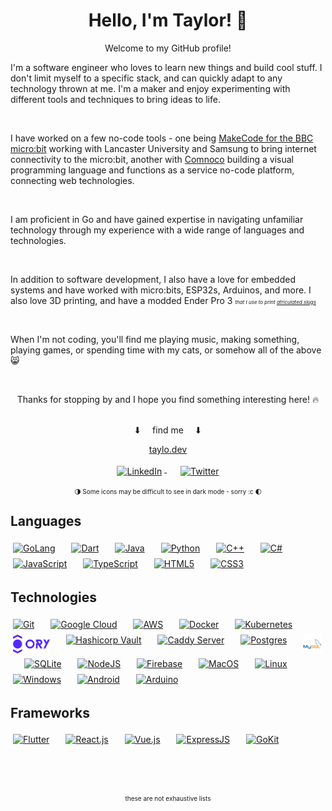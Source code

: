 <h1 align='center'>Hello, I'm Taylor! 👋</h1>

<p align='center'>
  Welcome to my GitHub profile!
</p>

I'm a software engineer who loves to learn new things and build cool stuff. I don't limit myself to a specific stack, and can quickly adapt to any technology thrown at me. I'm a maker and enjoy experimenting with different tools and techniques to bring ideas to life.

<br>

<!-- Comnoco Logo -->
<!-- <a href="https://comnoco.io/">
  <img src="https://comnoco.io/images/favicon.png" alt="Comnoco.io" height="70" style="float:left;vertical-align:top; margin-left:px; margin-right:20px;">
</a> -->

I have worked on a few no-code tools - one being [MakeCode for the BBC micro:bit](https://makecode.microbit.org/) working with Lancaster University and Samsung to bring internet connectivity to the micro:bit, another with [Comnoco](https://comnoco.com/) building a visual programming language and functions as a service no-code platform, connecting web technologies.

<br>

<!-- GoLang Gopher -->
<!-- <a href="https://golang.org/">
  <img src="https://cdn.svgporn.com/logos/gopher.svg" alt="GoLang" height="200" style="float:right;vertical-align:top; margin-left:30px; margin-right:30px;">
</a> -->

I am proficient in Go and have gained expertise in navigating unfamiliar technology through my experience with a wide range of languages and technologies.

<!-- My go-to language is currently Go, but I have experience with a wide range of languages and technologies, and have developed skills that allow me to efficiently navigate the unknown. -->

<br>

In addition to software development, I also have a love for embedded systems and have worked with micro:bits, ESP32s, Arduinos, and more. I also love 3D printing, and have a modded Ender Pro 3 <i style="font-size:8px">that I use to print [atriculated slugs](https://www.thingiverse.com/thing:2818955)</i>

<br>

<!-- <a href="#">
  <img src="https://cdn-icons-png.flaticon.com/512/3902/3902837.png" alt="music" height="70" style="float:left;vertical-align:top; margin-left:px; margin-right:20px;">
</a> -->

When I'm not coding, you'll find me playing music, making something, playing games, or spending time with my cats, or somehow all of the above 😸

<br>

<p align="center">
  Thanks for stopping by and I hope you find something interesting here! 🔥
</p>

<p align="center">
  <br>⬇  find me  ⬇
</p>

<p align="center">
  <a href="https://taylo.dev/">taylo.dev</a>
</p>

<p align="center">
  <!-- LinkedIn Icon -->
  <a href="https://www.linkedin.com/in/taylor-woodcock/"
     target="_blank"
     rel="noopener noreferrer">
    <img src="https://cdn.svgporn.com/logos/linkedin-icon.svg"
         alt="LinkedIn"
         height="30"
         style="vertical-align:top; margin:4px">
  </a> 
  <!-- Twitter Icon -->
  <a href="https://twitter.com/tt_aa_yy"
     target="_blank"
     rel="noopener noreferrer">
    <img src="https://cdn.svgporn.com/logos/twitter.svg"
         alt="Twitter"
         height="30"
         style="vertical-align:top; margin:4px">
  </a>
</p>

<p align="center" style="font-size:10px">
  🌗 Some icons may be difficult to see in dark mode - sorry :c 🌓
</p>

<!-- ## My Repos
Take a look at some of my more interesting repositories!
<p>
  <a href="https://github.com/taylow/z-viz">📈 z-viz</a> - A Google Zanzibar relation tuple Graphviz generator
  <br>
  <a href="https://github.com/taylow/miditik">🎹 MidiTik</a> - Turn your MikroTik router into a MIDI-controllable instrument!
  <br>
</p>
(This list will be updated soon!) -->


## Languages
<p>
  <!-- GoLang -->
  <a href="https://golang.org/"> <img src="https://cdn.svgporn.com/logos/go.svg" alt="GoLang" height="30" style="vertical-align:top; margin:4px"></a> 
  <!-- Dart -->
  <a href="https://dart.dev/"> <img src="https://cdn.svgporn.com/logos/dart.svg" alt="Dart" height="30" style="vertical-align:top; margin:4px"></a> 
  <!-- Java -->
  <a href="https://www.java.com/en/"> <img src="https://cdn.svgporn.com/logos/java.svg" alt="Java" height="30" style="vertical-align:top; margin:4px"></a> 
  <!-- Python -->
  <a href="https://www.python.org/"> <img src="https://cdn.svgporn.com/logos/python.svg" alt="Python" height="30" style="vertical-align:top; margin:4px"></a> 
  <!-- C++ -->
  <a href="https://www.cplusplus.com/"> <img src="https://cdn.svgporn.com/logos/c-plusplus.svg" alt="C++" height="30" style="vertical-align:top; margin:4px"></a> 
  <!-- C# -->
  <a href="https://docs.microsoft.com/en-us/dotnet/csharp/"> <img src="https://cdn.svgporn.com/logos/c-sharp.svg" alt="C#" height="30" style="vertical-align:top; margin:4px"></a> 
  <!-- JavaScript -->
  <a href="https://developer.mozilla.org/en-US/docs/Web/JavaScript"> <img src="https://cdn.svgporn.com/logos/javascript.svg" alt="JavaScript" height="30" style="vertical-align:top; margin:4px"></a> 
  <!-- TypeScript -->
  <a href="https://www.typescriptlang.org/"> <img src="https://cdn.svgporn.com/logos/typescript-icon.svg" alt="TypeScript" height="30" style="vertical-align:top; margin:4px"></a> 
  <!-- HTML5 -->
  <a href="https://html.com/"> <img src="https://cdn.svgporn.com/logos/html-5.svg" alt="HTML5" height="30" style="vertical-align:top; margin:4px"></a> 
  <!-- CSS3 -->
  <a href="https://www.w3.org/Style/CSS/Overview.en.html"> <img src="https://cdn.svgporn.com/logos/css-3.svg" alt="CSS3" height="30" style="vertical-align:top; margin:4px"></a> 
</p>

## Technologies
<p>
<!-- GitHub -->
  <a href="https://www.github.com/taylow/"> <img src="https://cdn.svgporn.com/logos/github-octocat.svg" alt="Git" height="30" style="vertical-align:top; margin:4px"></a> 
  <!-- Google Cloud -->
  <a href="https://cloud.google.com/"> <img src="https://cdn.svgporn.com/logos/google-cloud.svg" alt="Google Cloud" height="30" style="vertical-align:top; margin:4px"></a> 
  <!-- AWS -->
  <a href="https://aws.amazon.com/"> <img src="https://cdn.svgporn.com/logos/aws.svg" alt="AWS" height="30" style="vertical-align:top; margin:4px"></a> 
  <!-- Docker -->
  <a href="https://docker.com/"> <img src="https://cdn.svgporn.com/logos/docker.svg" alt="Docker" height="30" style="vertical-align:top; margin:4px"></a> 
  <!-- Kubernetes -->
  <a href="https://kubernetes.io/"> <img src="https://cdn.svgporn.com/logos/kubernetes.svg" alt="Kubernetes" height="30" style="vertical-align:top; margin:4px"></a> 
  <!-- Ory -->
  <a href="https://www.ory.sh/"> <img src="https://raw.githubusercontent.com/ory/.github/README/img/ory.png" alt="Ory" height="30" style="vertical-align:top; margin:4px"></a> 
  <!-- Hashicorp Vault -->
  <a href="https://www.vaultproject.io/"> <img src="https://cdn.svgporn.com/logos/vault-icon.svg" alt="Hashicorp Vault" height="30" style="vertical-align:top; margin:4px"></a> 
  <!-- CaddyServer -->
  <a href="https://caddyserver.com/"> <img src="https://caddyserver.com/resources/images/v2-landing.png" alt="Caddy Server" height="30" style="vertical-align:top; margin:4px"></a> 
  <!-- Postgres -->
  <a href="https://www.postgresql.org/"> <img src="https://cdn.svgporn.com/logos/postgresql.svg" alt="Postgres" height="30" style="vertical-align:top; margin:4px"></a> 
  <!-- MySQL -->
  <a href="https://www.mysql.com/"> <img src="https://raw.githubusercontent.com/devicons/devicon/master/icons/mysql/mysql-original-wordmark.svg" alt="MySQL" height="30" style="vertical-align:top; margin:4px"></a> 
  <!-- SQLite -->
  <a href="https://www.sqlite.org/index.html"> <img src="https://upload.wikimedia.org/wikipedia/commons/thumb/9/97/Sqlite-square-icon.svg/1200px-Sqlite-square-icon.svg.png" alt="SQLite" height="30" style="vertical-align:top; margin:4px"></a> 
  <!-- NodeJs -->
  <a href="https://nodejs.org/"> <img src="https://cdn.svgporn.com/logos/nodejs.svg" alt="NodeJS" height="30" style="vertical-align:top; margin:4px"></a> 
  <!-- Firebase -->
  <a href="https://firebase.google.com/"> <img src="https://cdn.svgporn.com/logos/firebase.svg" alt="Firebase" height="30" style="vertical-align:top; margin:4px"></a> 
  <!-- MacOS -->
  <a href="https://www.apple.com/macos/"> <img src="https://cdn.svgporn.com/logos/macOS.svg" alt="MacOS" height="30" style="vertical-align:top; margin:4px"></a> 
  <!-- Linux -->
  <a href="https://www.linux.org/"> <img src="https://cdn.svgporn.com/logos/linux-tux.svg" alt="Linux" height="30" style="vertical-align:top; margin:4px"></a> 
  <!-- Windows -->
  <a href="https://www.microsoft.com/en-gb/windows"> <img src="https://cdn.svgporn.com/logos/microsoft-windows.svg" alt="Windows" height="30" style="vertical-align:top; margin:4px"></a> 
  <!-- Android -->
  <a href="https://www.android.com/"> <img src="https://cdn.svgporn.com/logos/android-icon.svg" alt="Android" height="30" style="vertical-align:top; margin:4px"></a> 
  <!-- Arduino -->
  <a href="https://www.arduino.cc/en/software"> <img src="https://cdn.svgporn.com/logos/arduino.svg" alt="Arduino" height="30" style="vertical-align:top; margin:4px"></a>   
</p>

## Frameworks
<p style="color: red;">
  <!-- Flutter -->
  <a href="https://flutter.dev/"> <img src="https://cdn.svgporn.com/logos/flutter.svg" alt="Flutter" height="30" style="vertical-align:top; margin:4px"></a> 
  <!-- React -->
  <a href="https://reactjs.org/"> <img src="https://cdn.svgporn.com/logos/react.svg" alt="React.js" height="30" style="vertical-align:top; margin:4px"></a> 
  <!-- VueJS -->
  <a href="https://vuejs.org/"> <img src="https://cdn.svgporn.com/logos/vue.svg" alt="Vue.js" height="30" style="vertical-align:top; margin:4px"></a> 
  <!-- ExpressJS -->
  <a href="https://expressjs.com/"> <img src="https://www.pinga.us/img/expressjs.png" alt="ExpressJS" height="30" style="vertical-align:top; margin:4px"></a> 
  <!-- GoKit -->
  <a href="https://gokit.io/"> <img src="https://gokit.io/gokit-logo-header.png" alt="GoKit" height="30" style="vertical-align:top; margin:4px"></a> 
</p>


<!--   <img src="https://github-readme-stats.vercel.app/api?username=taylow&show_icons=true&count_private=true&theme=tokyonight" align="right" /> -->

<!-- ## Environment and Tools -->
<!-- <p> -->
  <!-- VSCode Icon -->
  <!-- <a href="https://code.visualstudio.com/"> <img src="https://cdn.svgporn.com/logos/visual-studio-code.svg" alt="Visual Studio Code" height="30" style="vertical-align:top; margin:4px"></a>  -->
  <!-- Arduino Icon -->
  <!-- <a href="https://www.arduino.cc/en/software"> <img src="https://cdn.svgporn.com/logos/arduino.svg" alt="Arduino" height="30" style="vertical-align:top; margin:4px"></a>  -->
  <!-- Android Icon -->
  <!-- <a href="https://developer.android.com/studio"> <img src="https://cdn.svgporn.com/logos/android-icon.svg" alt="Android" height="30" style="vertical-align:top; margin:4px"></a>  -->
<!-- </p> -->

<!-- ## History -->
<!-- <p> -->
  <!-- Comnoco Logo -->
<!--   <a href="https://comnoco.io/">
    <img src="https://comnoco.io/images/favicon.png" alt="Comnoco.io" height="70" style="float:left;vertical-align:top; margin-left:px; margin-right:20px;">
  </a> -->
   
  <!-- Lancaster University Logo -->
<!--   <a href="https://lancaster.ac.uk/">
    <img src="https://www.lancaster.ac.uk/media/wdp/style-assets/images/foundation/lu-shield.svg" alt="Lancaster University" height="70" style="vertical-align:top; margin:4px">
  </a> -->
   
  <!--  Samsung  -->
<!--   <a href="https://samsung.co.uk/">
    <img src="https://upload.wikimedia.org/wikipedia/commons/thumb/b/b4/Samsung_wordmark.svg/1600px-Samsung_wordmark.svg.png?20211020072635" alt="A Samsung Project" height="30" style="vertical-align:top; margin:4px">
  </a> -->
<!-- </p> -->

<p align="center" style="font-size:10px">
  these are not exhaustive lists
</p>
